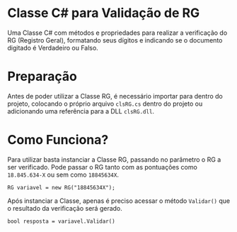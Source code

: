 # Classe C# para Validação de RG
Uma Classe C# com métodos e propriedades para realizar a verificação do RG (Registro Geral), formatando seus dígitos e indicando se o documento digitado é Verdadeiro ou Falso.

# Preparação
Antes de poder utilizar a Classe RG, é necessário importar para dentro do projeto, colocando o próprio arquivo `clsRG.cs` dentro do projeto ou adicionando uma referência para a DLL `clsRG.dll`.

# Como Funciona?
Para utilizar basta instanciar a Classe RG, passando no parâmetro o RG a ser verificado. Pode passar o RG tanto com as pontuações como `18.845.634-X` ou sem como `18845634X`.

`RG variavel = new RG("18845634X");`

Após instanciar a Classe, apenas é preciso acessar o método `Validar()` que o resultado da verificação será gerado.

`bool resposta = variavel.Validar()`
